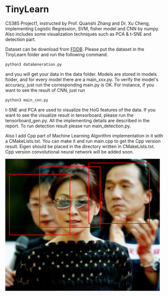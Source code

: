 # TinyLearn
CS385 Project1, instructed by Prof. Quanshi Zhang and Dr. Xu Cheng, implementing Logistic Regression, SVM, fisher model and CNN by numpy. Also includes some visualization techniques such as PCA & t-SNE and detection part. 

Dataset can be download from [FDDB](http://vis-www.cs.umass.edu/fddb/). Please put the dataset in the TinyLearn folder and run the following command.

```python
python3 dataGeneration.py
```

and you will get your data in the data folder. Models are stored in models folder, and for every model there are a main_xxx.py. To verify the model's accuracy, just run the corresponding main.py is OK. For instance, if you want to see the result of CNN, just run

```python
python3 main_cnn.py
```

t-SNE and PCA are used to visualize the HoG features of the data. If you want to see the visualize result in tensorboard, please run the tensorboard_gen.py. All the implementing details are described in the report. To run detection result please run main_detection.py.

Also I add Cpp part of Machine Learning Algorithm implementation in it with a CMakeLists.txt. You can make it and run main.cpp to get the Cpp version result. Eigen should be placed in the directory written in CMakeLists.txt. Cpp version convolutional neural network will be added soon.

![detections!](detection3.png)